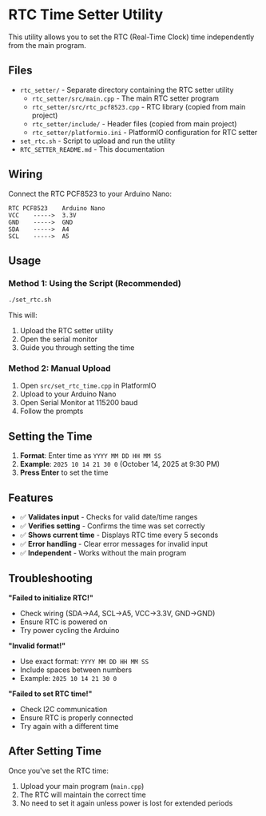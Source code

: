 # RTC Time Setter Utility

This utility allows you to set the RTC (Real-Time Clock) time independently from the main program.

## Files

- `rtc_setter/` - Separate directory containing the RTC setter utility
  - `rtc_setter/src/main.cpp` - The main RTC setter program
  - `rtc_setter/src/rtc_pcf8523.cpp` - RTC library (copied from main project)
  - `rtc_setter/include/` - Header files (copied from main project)
  - `rtc_setter/platformio.ini` - PlatformIO configuration for RTC setter
- `set_rtc.sh` - Script to upload and run the utility
- `RTC_SETTER_README.md` - This documentation

## Wiring

Connect the RTC PCF8523 to your Arduino Nano:

```
RTC PCF8523    Arduino Nano
VCC    ----->  3.3V
GND    ----->  GND  
SDA    ----->  A4
SCL    ----->  A5
```

## Usage

### Method 1: Using the Script (Recommended)

```bash
./set_rtc.sh
```

This will:
1. Upload the RTC setter utility
2. Open the serial monitor
3. Guide you through setting the time

### Method 2: Manual Upload

1. Open `src/set_rtc_time.cpp` in PlatformIO
2. Upload to your Arduino Nano
3. Open Serial Monitor at 115200 baud
4. Follow the prompts

## Setting the Time

1. **Format**: Enter time as `YYYY MM DD HH MM SS`
2. **Example**: `2025 10 14 21 30 0` (October 14, 2025 at 9:30 PM)
3. **Press Enter** to set the time

## Features

- ✅ **Validates input** - Checks for valid date/time ranges
- ✅ **Verifies setting** - Confirms the time was set correctly
- ✅ **Shows current time** - Displays RTC time every 5 seconds
- ✅ **Error handling** - Clear error messages for invalid input
- ✅ **Independent** - Works without the main program

## Troubleshooting

**"Failed to initialize RTC!"**
- Check wiring (SDA->A4, SCL->A5, VCC->3.3V, GND->GND)
- Ensure RTC is powered on
- Try power cycling the Arduino

**"Invalid format!"**
- Use exact format: `YYYY MM DD HH MM SS`
- Include spaces between numbers
- Example: `2025 10 14 21 30 0`

**"Failed to set RTC time!"**
- Check I2C communication
- Ensure RTC is properly connected
- Try again with a different time

## After Setting Time

Once you've set the RTC time:
1. Upload your main program (`main.cpp`)
2. The RTC will maintain the correct time
3. No need to set it again unless power is lost for extended periods


